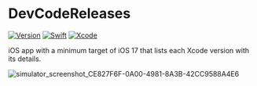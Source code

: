 # DevCodeReleases

[![Version](https://img.shields.io/badge/version-iOS%2017.0%20%2B-blue)]()
[![Swift](https://img.shields.io/badge/Swift-FA7343?style=for-the-badge&logo=swift&logoColor=white&labelColor=101010)]() [![Xcode](https://img.shields.io/badge/Xcode_15-1575F9?style=for-the-badge&logo=xcode&logoColor=white&labelColor=101010)]()

iOS app with a minimum target of iOS 17 that lists each Xcode version with its details. 

![simulator_screenshot_CE827F6F-0A00-4981-8A3B-42CC9588A4E6](https://github.com/RaulPascual/DevCodeReleases/assets/32883174/27dfd07b-c160-4cf3-94e5-46bec056ba06)
